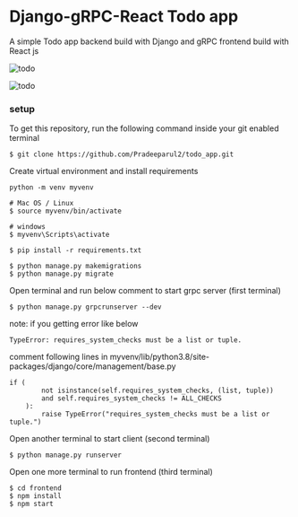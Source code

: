 # Django-gRPC-React Todo app
A simple Todo app backend build with Django and gRPC frontend build with React js

![todo](https://user-images.githubusercontent.com/40915147/188493216-32406fa7-95c0-4894-babf-738fb270d03b.png)

![todo](https://user-images.githubusercontent.com/40915147/188493514-00375f32-a13b-4892-a36b-91153f9da53d.gif)



### setup

To get this repository, run the following command inside your git enabled terminal

    $ git clone https://github.com/Pradeeparul2/todo_app.git
    
Create virtual environment and install requirements

    python -m venv myvenv
    
    # Mac OS / Linux
    $ source myvenv/bin/activate
 
    # windows
    $ myvenv\Scripts\activate
    
    $ pip install -r requirements.txt
    
    $ python manage.py makemigrations
    $ python manage.py migrate
    
Open terminal and run below comment to start grpc server (first terminal)

    $ python manage.py grpcrunserver --dev
    
note: if you getting error like below

    TypeError: requires_system_checks must be a list or tuple.
    
comment following lines in myvenv/lib/python3.8/site-packages/django/core/management/base.py

    if (
            not isinstance(self.requires_system_checks, (list, tuple))
            and self.requires_system_checks != ALL_CHECKS
        ):
            raise TypeError("requires_system_checks must be a list or tuple.")
   
Open another terminal to start client (second terminal)

    $ python manage.py runserver
    
Open one more terminal to run frontend (third terminal)

    $ cd frontend
    $ npm install
    $ npm start

    
